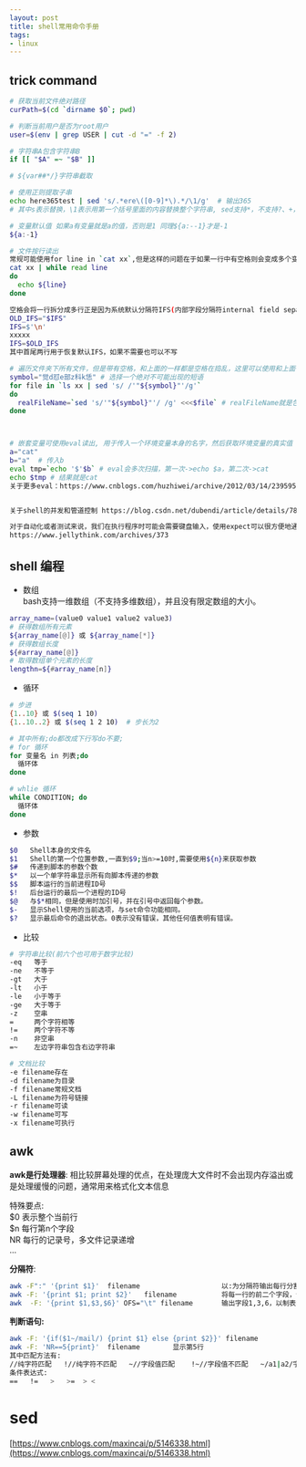 ```yaml
---  
layout: post  
title: shell常用命令手册  
tags:  
- linux  
---  
```


<!--more-->

## trick command
```bash
# 获取当前文件绝对路径
curPath=$(cd `dirname $0`; pwd)

# 判断当前用户是否为root用户
user=$(env | grep USER | cut -d "=" -f 2)

# 字符串A包含字符串B
if [[ "$A" =~ "$B" ]]

# ${var##*/}字符串截取

# 使用正则提取子串
echo here365test | sed 's/.*ere\([0-9]*\).*/\1/g'  # 输出365
# 其中s表示替换，\1表示用第一个括号里面的内容替换整个字符串, sed支持*，不支持?、+，不能用\d之类，正则支持有限。

# 变量默认值 如果a有变量就是a的值，否则是1 同理${a:--1}才是-1
${a:-1} 

# 文件按行读出
常规可能使用for line in `cat xx`,但是这样的问题在于如果一行中有空格则会变成多个变量进入循环，所以请使用
cat xx | while read line
do
  echo ${line}
done

空格会将一行拆分成多行正是因为系统默认分隔符IFS(内部字段分隔符internal field separator)，其默认是空格，\t或\n。所以如果我们修改IFS也能达到按行拆分的效果。好处在于“我在go调用cmd命令时read命令不起作用！”
OLD_IFS="$IFS"
IFS=$'\n'
xxxxx
IFS=$OLD_IFS
其中首尾两行用于恢复默认IFS，如果不需要也可以不写

# 遍历文件夹下所有文件，但是带有空格，和上面的一样都是空格在捣乱，这里可以使用和上面一样的方法，也可以使用先替换再替换回来的方法
symbol="觉d怼e部z科k恁" # 选择一个绝对不可能出现的短语
for file in `ls xx | sed 's/ /'"${symbol}"'/g'`
do
  realFileName=`sed 's/'"${symbol}"'/ /g' <<<$file` # realFileName就是包含空格的真正文件名
done



# 嵌套变量可使用eval读出, 用于传入一个环境变量本身的名字，然后获取环境变量的真实值
a="cat" 
b="a"  # 传入b
eval tmp=`echo '$'$b` # eval会多次扫描，第一次->echo $a，第二次->cat
echo $tmp # 结果就是cat
关于更多eval：https://www.cnblogs.com/huzhiwei/archive/2012/03/14/2395956.html


关于shell的并发和管道控制 https://blog.csdn.net/dubendi/article/details/78931979

对于自动化或者测试来说，我们在执行程序时可能会需要键盘输入，使用expect可以很方便地通过判断程序输出来控制输入，实现自动化。
https://www.jellythink.com/archives/373
```

## shell 编程  

- 数组  
bash支持一维数组（不支持多维数组），并且没有限定数组的大小。  
```bash  
array_name=(value0 value1 value2 value3)
# 获得数组所有元素
${array_name[@]} 或 ${array_name[*]}
# 获得数组长度
${#array_name[@]}
# 取得数组单个元素的长度
lengthn=${#array_name[n]}
```

- 循环

```bash
# 步进
{1..10} 或 $(seq 1 10)
{1..10..2} 或 $(seq 1 2 10)  # 步长为2

# 其中所有;do都改成下行写do不要;
# for 循环
for 变量名 in 列表;do 
  循环体
done

# whlie 循环
while CONDITION; do
  循环体
done
```

- 参数

```bash
$0   Shell本身的文件名
$1   Shell的第一个位置参数,一直到$9;当n>=10时,需要使用${n}来获取参数
$#   传递到脚本的参数个数
$*   以一个单字符串显示所有向脚本传递的参数
$$   脚本运行的当前进程ID号
$!   后台运行的最后一个进程的ID号
$@   与$*相同，但是使用时加引号，并在引号中返回每个参数。
$-   显示Shell使用的当前选项，与set命令功能相同。
$?   显示最后命令的退出状态。0表示没有错误，其他任何值表明有错误。
```

- 比较

```bash
# 字符串比较(前六个也可用于数字比较)
-eq   等于
-ne   不等于
-gt   大于
-lt   小于
-le   小于等于
-ge   大于等于
-z    空串
=     两个字符相等
!=    两个字符不等
-n    非空串
=~    左边字符串包含右边字符串

# 文档比较 
-e filename存在
-d filename为目录
-f filename常规文档
-L filename为符号链接
-r filename可读
-w filename可写
-x filename可执行
```

## awk

**awk是行处理器**: 相比较屏幕处理的优点，在处理庞大文件时不会出现内存溢出或是处理缓慢的问题，通常用来格式化文本信息  

特殊要点:  
$0           表示整个当前行  
$n           每行第n个字段  
NR           每行的记录号，多文件记录递增  
...  

**分隔符**:  
```bash
awk -F":" '{print $1}'  filename                    以:为分隔符输出每行分割后第一项  
awk -F: '{print $1; print $2}'   filename           将每一行的前二个字段，分行输出  
awk  -F: '{print $1,$3,$6}' OFS="\t" filename       输出字段1,3,6，以制表符作为分隔符  
```

**判断语句:**  
```bash
awk -F: '{if($1~/mail/) {print $1} else {print $2}}' filename  
awk -F: 'NR==5{print}'  filename        显示第5行  
其中匹配方法有:  
//纯字符匹配   !//纯字符不匹配   ~//字段值匹配    !~//字段值不匹配   ~/a1|a2/字段值匹配a1或a2   
条件表达式:  
==   !=   >   >=  > <  
``` 

# sed  
[https://www.cnblogs.com/maxincai/p/5146338.html](https://www.cnblogs.com/maxincai/p/5146338.html)
